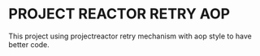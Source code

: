 # PROJECT REACTOR RETRY AOP

This project using projectreactor retry mechanism with aop style to have better code.
